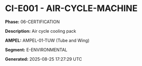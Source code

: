 # CI-E001 - AIR-CYCLE-MACHINE

**Phase:** 06-CERTIFICATION

**Description:** Air cycle cooling pack

**AMPEL:** AMPEL-01-TUW (Tube and Wing)

**Segment:** E-ENVIRONMENTAL

**Generated:** 2025-08-25 17:27:29 UTC
